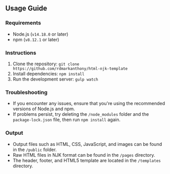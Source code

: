 ## Usage Guide

### Requirements

-   Node.js (`v14.18.0` or later)
-   npm (`v8.12.1` or later)

### Instructions

1. Clone the repository: `git clone https://github.com/rdmarkanthony/html-njk-template`
2. Install dependencies: `npm install`
3. Run the development server: `gulp watch`

### Troubleshooting

-   If you encounter any issues, ensure that you're using the recommended versions of Node.js and npm.
-   If problems persist, try deleting the `/node_modules` folder and the `package-lock.json` file, then run `npm install` again.

### Output

-   Output files such as HTML, CSS, JavaScript, and images can be found in the `/public` folder.
-   Raw HTML files in NJK format can be found in the `/pages` directory.
-   The header, footer, and HTML5 template are located in the `/templates` directory.
